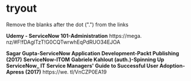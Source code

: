 # tryout

Remove the blanks after the dot (".") from the links

**Udemy - ServiceNow 101-Administration**
https://mega.    nz/#F!fDAglTzT!G0CQTwrwhEqPdRUO34EJOA

**Sagar Gupta-ServiceNow Application Development-Packt Publishing (2017)**
**ServiceNow-ITOM**
**Gabriele Kahlout (auth.)-Spinning Up ServiceNow_ IT Service Managers' Guide to Successful User Adoption-Apress (2017)**
https://we.    tl/VnCZP0EA19
